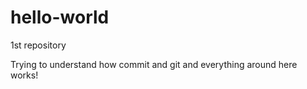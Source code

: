 # hello-world
1st repository

Trying to understand how commit and git and everything around here works! 
